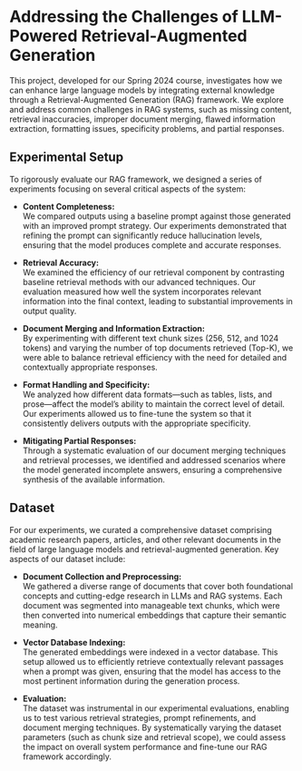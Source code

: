# Addressing the Challenges of LLM-Powered Retrieval-Augmented Generation

This project, developed for our Spring 2024 course, investigates how we can enhance large language models by integrating external knowledge through a Retrieval-Augmented Generation (RAG) framework. We explore and address common challenges in RAG systems, such as missing content, retrieval inaccuracies, improper document merging, flawed information extraction, formatting issues, specificity problems, and partial responses.

## Experimental Setup

To rigorously evaluate our RAG framework, we designed a series of experiments focusing on several critical aspects of the system:

- **Content Completeness:**  
  We compared outputs using a baseline prompt against those generated with an improved prompt strategy. Our experiments demonstrated that refining the prompt can significantly reduce hallucination levels, ensuring that the model produces complete and accurate responses.

- **Retrieval Accuracy:**  
  We examined the efficiency of our retrieval component by contrasting baseline retrieval methods with our advanced techniques. Our evaluation measured how well the system incorporates relevant information into the final context, leading to substantial improvements in output quality.

- **Document Merging and Information Extraction:**  
  By experimenting with different text chunk sizes (256, 512, and 1024 tokens) and varying the number of top documents retrieved (Top-K), we were able to balance retrieval efficiency with the need for detailed and contextually appropriate responses.

- **Format Handling and Specificity:**  
  We analyzed how different data formats—such as tables, lists, and prose—affect the model’s ability to maintain the correct level of detail. Our experiments allowed us to fine-tune the system so that it consistently delivers outputs with the appropriate specificity.

- **Mitigating Partial Responses:**  
  Through a systematic evaluation of our document merging techniques and retrieval processes, we identified and addressed scenarios where the model generated incomplete answers, ensuring a comprehensive synthesis of the available information.

## Dataset

For our experiments, we curated a comprehensive dataset comprising academic research papers, articles, and other relevant documents in the field of large language models and retrieval-augmented generation. Key aspects of our dataset include:

- **Document Collection and Preprocessing:**  
  We gathered a diverse range of documents that cover both foundational concepts and cutting-edge research in LLMs and RAG systems. Each document was segmented into manageable text chunks, which were then converted into numerical embeddings that capture their semantic meaning.

- **Vector Database Indexing:**  
  The generated embeddings were indexed in a vector database. This setup allowed us to efficiently retrieve contextually relevant passages when a prompt was given, ensuring that the model has access to the most pertinent information during the generation process.

- **Evaluation:**  
  The dataset was instrumental in our experimental evaluations, enabling us to test various retrieval strategies, prompt refinements, and document merging techniques. By systematically varying the dataset parameters (such as chunk size and retrieval scope), we could assess the impact on overall system performance and fine-tune our RAG framework accordingly.
